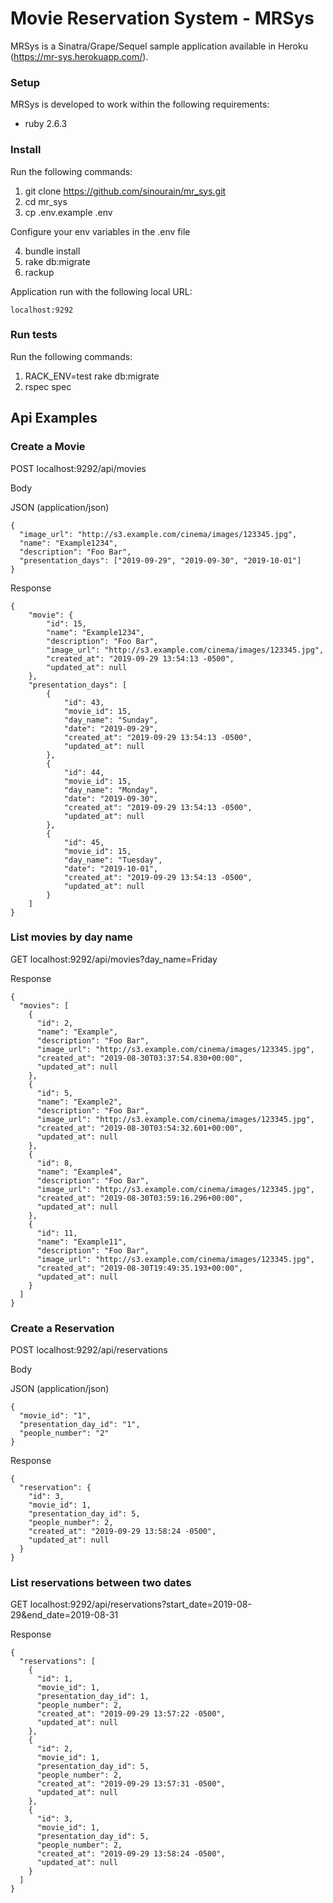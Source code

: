 # Movie Reservation System - MRSys

MRSys is a Sinatra/Grape/Sequel sample application available in Heroku (https://mr-sys.herokuapp.com/).


### Setup

MRSys is developed to work within the following requirements:
- ruby 2.6.3

### Install

Run the following commands:

1) git clone https://github.com/sinourain/mr_sys.git
2) cd mr_sys
3) cp .env.example .env

Configure your env variables in the .env file

4) bundle install
5) rake db:migrate
6) rackup

Application run with the following local URL:

```
localhost:9292
```

### Run tests

Run the following commands:

1) RACK_ENV=test rake db:migrate
2) rspec spec

## Api Examples

### Create a Movie

POST localhost:9292/api/movies

Body

JSON (application/json)
```
{
  "image_url": "http://s3.example.com/cinema/images/123345.jpg", 
  "name": "Example1234",
  "description": "Foo Bar", 
  "presentation_days": ["2019-09-29", "2019-09-30", "2019-10-01"]
}
```

Response
```
{
    "movie": {
        "id": 15,
        "name": "Example1234",
        "description": "Foo Bar",
        "image_url": "http://s3.example.com/cinema/images/123345.jpg",
        "created_at": "2019-09-29 13:54:13 -0500",
        "updated_at": null
    },
    "presentation_days": [
        {
            "id": 43,
            "movie_id": 15,
            "day_name": "Sunday",
            "date": "2019-09-29",
            "created_at": "2019-09-29 13:54:13 -0500",
            "updated_at": null
        },
        {
            "id": 44,
            "movie_id": 15,
            "day_name": "Monday",
            "date": "2019-09-30",
            "created_at": "2019-09-29 13:54:13 -0500",
            "updated_at": null
        },
        {
            "id": 45,
            "movie_id": 15,
            "day_name": "Tuesday",
            "date": "2019-10-01",
            "created_at": "2019-09-29 13:54:13 -0500",
            "updated_at": null
        }
    ]
}
```

### List movies by day name

GET localhost:9292/api/movies?day_name=Friday

Response
```
{
  "movies": [
    {
      "id": 2,
      "name": "Example",
      "description": "Foo Bar",
      "image_url": "http://s3.example.com/cinema/images/123345.jpg",
      "created_at": "2019-08-30T03:37:54.830+00:00",
      "updated_at": null
    },
    {
      "id": 5,
      "name": "Example2",
      "description": "Foo Bar",
      "image_url": "http://s3.example.com/cinema/images/123345.jpg",
      "created_at": "2019-08-30T03:54:32.601+00:00",
      "updated_at": null
    },
    {
      "id": 8,
      "name": "Example4",
      "description": "Foo Bar",
      "image_url": "http://s3.example.com/cinema/images/123345.jpg",
      "created_at": "2019-08-30T03:59:16.296+00:00",
      "updated_at": null
    },
    {
      "id": 11,
      "name": "Example11",
      "description": "Foo Bar",
      "image_url": "http://s3.example.com/cinema/images/123345.jpg",
      "created_at": "2019-08-30T19:49:35.193+00:00",
      "updated_at": null
    }
  ]
}
```

### Create a Reservation

POST localhost:9292/api/reservations

Body

JSON (application/json)
```
{
  "movie_id": "1", 
  "presentation_day_id": "1", 
  "people_number": "2"
}
```

Response
```
{
  "reservation": {
    "id": 3,
    "movie_id": 1,
    "presentation_day_id": 5,
    "people_number": 2,
    "created_at": "2019-09-29 13:58:24 -0500",
    "updated_at": null
  }
}
```

### List reservations between two dates

GET localhost:9292/api/reservations?start_date=2019-08-29&end_date=2019-08-31

Response
```
{
  "reservations": [
    {
      "id": 1,
      "movie_id": 1,
      "presentation_day_id": 1,
      "people_number": 2,
      "created_at": "2019-09-29 13:57:22 -0500",
      "updated_at": null
    },
    {
      "id": 2,
      "movie_id": 1,
      "presentation_day_id": 5,
      "people_number": 2,
      "created_at": "2019-09-29 13:57:31 -0500",
      "updated_at": null
    },
    {
      "id": 3,
      "movie_id": 1,
      "presentation_day_id": 5,
      "people_number": 2,
      "created_at": "2019-09-29 13:58:24 -0500",
      "updated_at": null
    }
  ]
}
```